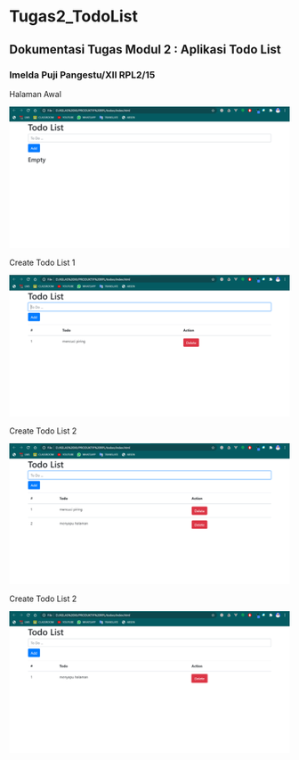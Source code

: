 # Tugas2_TodoList
<h2>Dokumentasi Tugas Modul 2 : Aplikasi Todo List</h2>
<h3>Imelda Puji Pangestu/XII RPL2/15</h3>
<p>Halaman Awal</p>
<img src="/images/1.png" alt="1"/>
<br>
<p>Create Todo List 1</p>
<img src="/images/2.png" alt="2"/>
<br>
<p>Create Todo List 2</p>
<img src="/images/3.png" alt="3"/>
<br>
<p>Create Todo List 2</p>
<img src="/images/4.png" alt="4"/>
<br>
